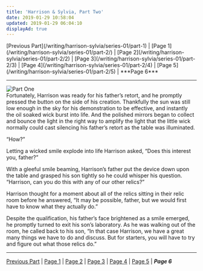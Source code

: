 ```yaml
---
title: 'Harrison & Sylvia, Part Two'
date: 2019-01-29 10:58:04
updated: 2019-01-29 06:04:10
displayAd: true
---
```

<p class="center"> [Previous Part](/writing/harrison-sylvia/series-01/part-1) | [Page 1](/writing/harrison-sylvia/series-01/part-2/) | [Page 2](/writing/harrison-sylvia/series-01/part-2/2) | [Page 3](/writing/harrison-sylvia/series-01/part-2/3) | [Page 4](/writing/harrison-sylvia/series-01/part-2/4) | [Page 5](/writing/harrison-sylvia/series-01/part-2/5) | <span class="current-page">***Page 6*** </span> </p><hr class="clear-both center-fade"/><div class="embedded-image-left"><img src="/writing/harrison-sylvia/series-01/part-2/hs102.jpg" alt="Part One" style="max-height: 275px;"/></div>Fortunately, Harrison was ready for his father’s retort, and he promptly pressed the button on the side of his creation.  Thankfully the sun was still low enough in the sky for his demonstration to be effective, and instantly the oil soaked wick burst into life.  And the polished mirrors began to collect and bounce the light in the right way to amplify the light that the little wick normally could cast silencing his father’s retort as the table was illuminated.

“How?”

Letting a wicked smile explode into life Harrison asked, “Does this interest you, father?”

With a gleeful smile beaming, Harrison’s father put the device down upon the table and grasped his son tightly so he could whisper his question.  “Harrison, can you do this with any of our other relics?”

Harrison thought for a moment about all of the relics sitting in their relic room before he answered, “It may be possible, father, but we would first have to know what they actually do.”

Despite the qualification, his father’s face brightened as a smile emerged, he promptly turned to exit his son’s laboratory.  As he was walking out of the room, he called back to his son, “In that case Harrison, we have a great many things we have to do and discuss.  But for starters, you will have to try and figure out what those relics do.”<hr class="clear-both center-fade"/><p class="center"> [Previous Part](/writing/harrison-sylvia/series-01/part-1) | [Page 1](/writing/harrison-sylvia/series-01/part-2/) | [Page 2](/writing/harrison-sylvia/series-01/part-2/2) | [Page 3](/writing/harrison-sylvia/series-01/part-2/3) | [Page 4](/writing/harrison-sylvia/series-01/part-2/4) | [Page 5](/writing/harrison-sylvia/series-01/part-2/5) | <span class="current-page">***Page 6*** </span> </p>